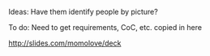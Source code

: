 Ideas:
Have them identify people by picture?

To do:
Need to get requirements, CoC, etc. copied in here

http://slides.com/momolove/deck